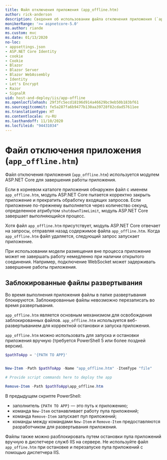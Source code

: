 ```yaml
---
title: Файл отключения приложения (app_offline.htm)
author: rick-anderson
description: Сведения об использовании файла отключения приложения (`app_offline.htm`) с модулем ASP.NET Core.
monikerRange: '>= aspnetcore-5.0'
ms.author: riande
ms.custom: mvc
ms.date: 01/13/2020
no-loc:
- appsettings.json
- ASP.NET Core Identity
- cookie
- Cookie
- Blazor
- Blazor Server
- Blazor WebAssembly
- Identity
- Let's Encrypt
- Razor
- SignalR
uid: host-and-deploy/iis/app-offline
ms.openlocfilehash: 29f3fc5ecd18196d914a46629bc9eb50b183bf61
ms.sourcegitcommit: fe5a287fa6b9477b130aa39728f82cdad57611ee
ms.translationtype: HT
ms.contentlocale: ru-RU
ms.lasthandoff: 11/10/2020
ms.locfileid: "94431034"
---
```

# <a name="app-offline-file-app_offlinehtm"></a>Файл отключения приложения (`app_offline.htm`)

Файл отключения приложения (`app_offline.htm`) используется модулем ASP.NET Core для завершения работы приложения.

Если в корневом каталоге приложения обнаружен файл с именем `app_offline.htm`, модуль ASP.NET Core пытается корректно закрыть приложение и прекратить обработку входящих запросов. Если приложение по-прежнему выполняется через количество секунд, определенное атрибутом `shutdownTimeLimit`, модуль ASP.NET Core завершает выполняющийся процесс.

Хотя файл `app_offline.htm` присутствует, модуль ASP.NET Core отвечает на запросы, отправляя назад содержимое файла `app_offline.htm`. Когда `app_offline.htm` файл удаляется, следующий запрос запускает приложение.

При использовании модели размещения вне процесса приложение может не завершать работу немедленно при наличии открытого соединения. Например, подключение WebSocket может задерживать завершение работы приложения.

## <a name="locked-deployment-files"></a>Заблокированные файлы развертывания

Во время выполнения приложения файлы в папке развертывания блокируются. Заблокированные файлы невозможно перезаписать во время развертывания.

`app_offline.htm` является основным механизмом для освобождения заблокированных файлов. `app_offline.htm` используется веб-развертыванием для корректной остановки и запуска приложения.

`app_offline.htm` можно использовать для запуска и остановки приложения вручную (требуется PowerShell 5 или более поздней версии).

```powershell
$pathToApp = '{PATH TO APP}'


New-Item -Path $pathToApp -Name "app_offline.htm" -ItemType "file"

# Provide script commands here to deploy the app

Remove-Item -Path $pathToApp\app_offline.htm
```

В предыдущем скрипте PowerShell:

* заполнитель `{PATH TO APP}` — это путь к приложению;
* команда `New-Item` останавливает работу пула приложений;
* команда `Remove-Item` запускает пул приложений;
* команды между командами `New-Item` и `Remove-Item` предоставляются разработчиком для развертывания приложения.

Файлы также можно разблокировать путем остановки пула приложений вручную в диспетчере служб IIS на сервере. Не используйте файл `app_offine.htm` при остановке и перезапуске пула приложений с помощью диспетчера IIS.
